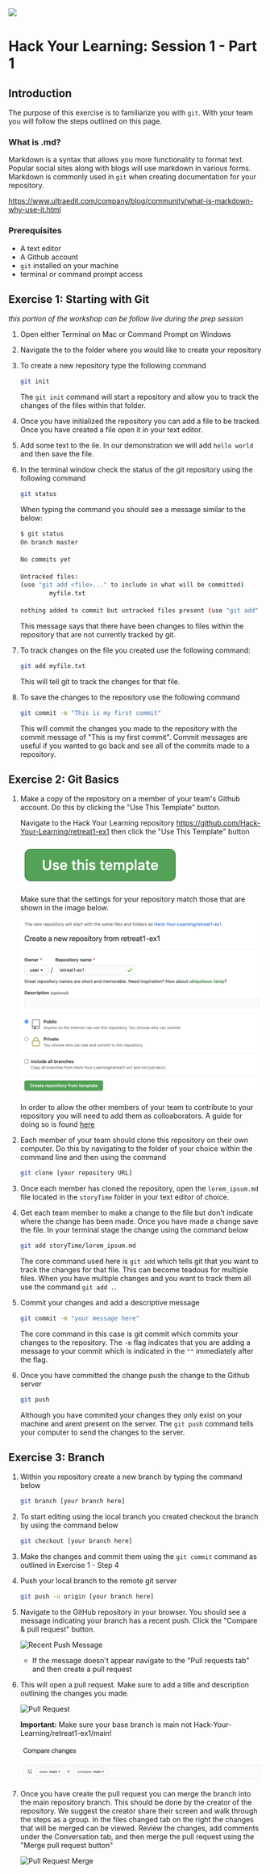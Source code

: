 <div>
<img src="http://drive.google.com/uc?export=view&id=1MADw5CwZYysojTdKwgfJEJpAHdO1Jxoq">
<h1 style="font-family: -apple-system, BlinkMacSystemFont, 'Space Mono', sans-serif;">Hack Your Learning: Session 1 - Part 1
</h1>
</div>

## Introduction

The purpose of this exercise is to familiarize you with `git`. With your team you will follow the steps outlined on this page.

### What is .md?

Markdown is a syntax that allows you more functionality to format text. Popular social sites along with blogs will use markdown in various forms. Markdown is commonly used in `git` when creating documentation for your repository.

<https://www.ultraedit.com/company/blog/community/what-is-markdown-why-use-it.html>

### Prerequisites

- A text editor
- A Github account
- `git` installed on your machine
- terminal or command prompt access

## Exercise 1: Starting with Git
*this portion of the workshop can be follow live during the prep session*
1. Open either Terminal on Mac or Command Prompt on Windows
2. Navigate the to the folder where you would like to create your repository
3. To create a new repository type the following command
    ```bash
    git init
    ```
    The `git init` command will start a repository and allow you to track the changes of the files within that folder.

4. Once you have initialized the repository you can add a file to be tracked. Once you have created a file open it in your text editor.
5. Add some text to the ile. In our demonstration we will add `hello world` and then save the file.
6. In the terminal window check the status of the git repository using the following command
   
    ```bash
    git status
    ```

    When typing the command you should see a message similar to the below:
    ```bash
    $ git status
    On branch master

    No commits yet

    Untracked files:
    (use "git add <file>..." to include in what will be committed)
            myfile.txt

    nothing added to commit but untracked files present (use "git add" to track)
    ```

    This message says that there have been changes to files within the repository that are not currently tracked by git.

7. To track changes on the file you created use the following command:

    ```bash
    git add myfile.txt
    ```

    This will tell git to track the changes for that file.

8. To save the changes to the repository use the following command

    ```bash
    git commit -m "This is my first commit"
    ```

    This will commit the changes you made to the repository with the commit message of "This is my first commit". Commit messages are useful if you wanted to go back and see all of the commits made to a repository.


## Exercise 2: Git Basics

1. Make a copy of the repository on a member of your team's Github account. Do this by clicking the "Use This Template" button.

    Navigate to the Hack Your Learning repository <https://github.com/Hack-Your-Learning/retreat1-ex1> then click the "Use This Template" button

    ![Use This Template Button](/assets/templateButton.png)

    Make sure that the settings for your repository match those that are shown in the image below.

    ![Template Repository Setup](/assets/templateRepo.png)

    In order to allow the other members of your team to contribute to your repository you will need to add them as colloaborators. A guide for doing so is found [here](https://docs.github.com/en/github/setting-up-and-managing-your-github-user-account/inviting-collaborators-to-a-personal-repository)

2. Each member of your team should clone this repository on their own computer. Do this by navigating to the folder of your choice within the command line and then using the command

    ```bash
    git clone [your repository URL]
    ```

3. Once each member has cloned the repository, open the `lorem_ipsum.md` file located in the `storyTime` folder in your text editor of choice.

4. Get each team member to make a change to the file but don't indicate where the change has been made. Once you have made a change save the file. In your terminal stage the change using the command below

    ```bash
    git add storyTime/lorem_ipsum.md
    ```

    The core command used here is `git add` which tells git that you want to track the changes for that file. This can become teadous for multiple files. When you have multiple changes and you want to track them all use the command `git add .`.

5. Commit your changes and add a descriptive message

    ```bash
    git commit -m "your message here"
    ```

    The core command in this case is git commit which commits your changes to the repository. The `-m` flag indicates that you are adding a message to your commit which is indicated in the `""` immediately after the flag.

5. Once you have committed the change push the change to the Github server

    ```bash
    git push
    ```

    Although you have commited your changes they only exist on your machine and arent present on the server. The `git push` command tells your computer to send the changes to the server.

## Exercise 3: Branch

1. Within you repository create a new branch by typing the command below

    ```bash
    git branch [your branch here]
    ```

2. To start editing using the local branch you created checkout the branch by using the command below

    ```bash
    git checkout [your branch here]
    ```

3. Make the changes and commit them using the `git commit` command as outlined in Exercise 1 - Step 4
   
4. Push your local branch to the remote git server
    ```bash
    git push -u origin [your branch here]
    ```

5. Navigate to the GitHub repository in your browser. You should see a message indicating your branch has a recent push. Click the "Compare & pull request" button.

    ![Recent Push Message](/assets/recentPush.JPG)

    - If the message doesn't appear navigate to the "Pull requests tab" and then create a pull request

6. This will open a pull request. Make sure to add a title and description outlining the changes you made.

    ![Pull Request](/assets/pullRequest.JPG)

    **Important:** Make sure your base branch is main not Hack-Your-Learning/retreat1-ex1/main!

    ![Correct Pull Request](/assets/pullRequest.png)

7. Once you have create the pull request you can merge the branch into the main repository branch. This should be done by the creator of the repository. We suggest the creator share their screen and walk through the steps as a group. In the files changed tab on the right the changes that will be merged can be viewed. Review the changes, add comments under the Conversation tab, and then merge the pull request using the "Merge pull request button"

    ![Pull Request Merge](/assets/pullRequestMerge.JPG)

